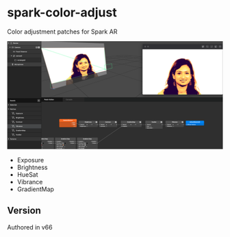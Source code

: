# spark-color-adjust

Color adjustment patches for Spark AR

![screenshot](./screenshot.png)

- Exposure
- Brightness
- HueSat
- Vibrance
- GradientMap

## Version

Authored in v66
